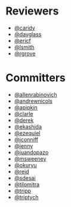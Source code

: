 Reviewers
=========

* [@caridy](https://github.com/caridy)
* [@davglass](https://github.com/davglass)
* [@ericf](https://github.com/ericf)
* [@lsmith](https://github.com/lsmith)
* [@rgrove](https://github.com/rgrove)

Committers
==========

* [@allenrabinovich](https://github.com/allenrabinovich)
* [@andrewnicols](https://github.com/andrewnicols)
* [@apipkin](https://github.com/apipkin)
* [@clarle](https://github.com/clarle)
* [@derek](https://github.com/derek)
* [@ekashida](https://github.com/ekashida)
* [@ezequiel](https://github.com/ezequiel)
* [@jconniff](https://github.com/jconniff)
* [@jenny](https://github.com/jenny)
* [@juandopazo](https://github.com/juandopazo)
* [@msweeney](https://github.com/msweeney)
* [@okuryu](https://github.com/okuryu)
* [@reid](https://github.com/reid)
* [@sdesai](https://github.com/sdesai)
* [@tilomitra](https://github.com/tilomitra)
* [@tripp](https://github.com/tripp)
* [@triptych](https://github.com/triptych)
